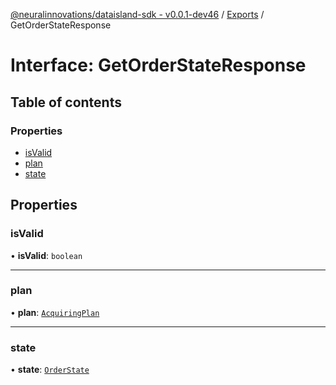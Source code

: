 [@neuralinnovations/dataisland-sdk - v0.0.1-dev46](../../README.md) / [Exports](../modules.md) / GetOrderStateResponse

# Interface: GetOrderStateResponse

## Table of contents

### Properties

- [isValid](GetOrderStateResponse.md#isvalid)
- [plan](GetOrderStateResponse.md#plan)
- [state](GetOrderStateResponse.md#state)

## Properties

### isValid

• **isValid**: `boolean`

___

### plan

• **plan**: [`AcquiringPlan`](AcquiringPlan.md)

___

### state

• **state**: [`OrderState`](../enums/OrderState.md)
